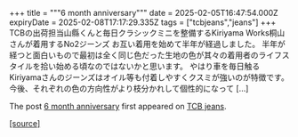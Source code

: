 +++
title = """6 month anniversary"""
date = 2025-02-05T16:47:54.000Z
expiryDate = 2025-02-08T17:17:29.335Z
tags = ["tcbjeans","jeans"]
+++
TCBの出荷担当山縣くんと毎日クラシックミニを整備するKiriyama Works桐山さんが着用するNo2ジーンズ お互い着用を始めて半年が経過しました。 半年が経つと面白いもので最初は全く同じ色だった生地の色が其々の着用者のライフスタイルを拾い始める頃なのではないかと思います。 やはり車を毎日触るKiriyamaさんのジーンズはオイル等も付着しやすくクスミが強いのが特徴です。 今後、それぞれの色の方向性がより枝分かれして個性的になって \[…\]

The post [6 month anniversary](http://tcbjeans.com/2025/02/06/51092) first appeared on [TCB jeans](http://tcbjeans.com).

[[source]](http://tcbjeans.com/2025/02/06/51092)
